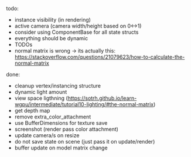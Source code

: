 todo:
 * instance visibility (in rendering)
 * active camera (camera width/height based on 0<->1)
 * consider using ComponentBase for all state structs
 * everything should be dynamic
 * TODOs
 * normal matrix is wrong -> its actually this: https://stackoverflow.com/questions/21079623/how-to-calculate-the-normal-matrix

done:
 * cleanup vertex/instancing structure
 * dynamic light amount
 * view space ligthning (https://sotrh.github.io/learn-wgpu/intermediate/tutorial10-lighting/#the-normal-matrix)
 * get depth map
 * remove extra_color_attachment
 * use BufferDimensions for texture save
 * screenshot (render pass color attachment)
 * update camera/s on resize
 * do not save state on scene (just pass it on update/render)
 * buffer update on model matrix change